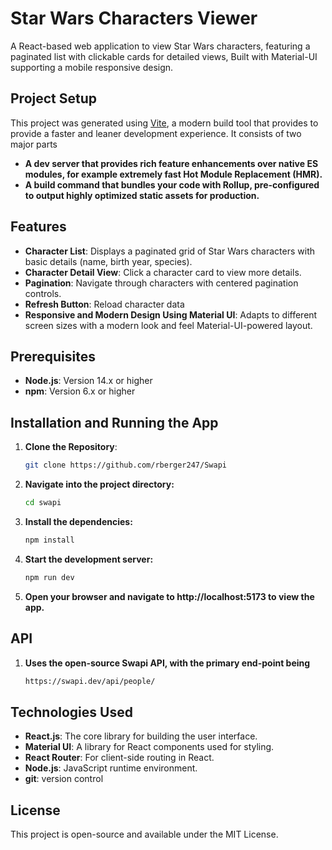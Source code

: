 # Star Wars Characters Viewer

A React-based web application to view Star Wars characters, featuring a paginated list with clickable cards for detailed views, Built with Material-UI supporting a mobile responsive design.

## Project Setup

This project was generated using [Vite](https://vitejs.dev/), a modern build tool that provides to provide a faster and leaner development experience. It consists of two major parts
- **A dev server that provides rich feature enhancements over native ES modules, for example extremely fast Hot Module Replacement (HMR).**
- **A build command that bundles your code with Rollup, pre-configured to output highly optimized static assets for production.**

## Features

- **Character List**: Displays a paginated grid of Star Wars characters with basic details (name, birth year, species).
- **Character Detail View**: Click a character card to view more details.
- **Pagination**: Navigate through characters with centered pagination controls.
- **Refresh Button**: Reload character data 
- **Responsive and Modern Design Using Material UI**: Adapts to different screen sizes with a modern look and feel Material-UI-powered layout.


## Prerequisites

- **Node.js**: Version 14.x or higher
- **npm**: Version 6.x or higher 

## Installation and Running the App

1. **Clone the Repository**:
   ```bash or command prompt
   git clone https://github.com/rberger247/Swapi
2. **Navigate into the project directory:**
      ```bash or command prompt
   cd swapi
3.  **Install the dependencies:**
      ```bash or command prompt
      npm install
4.  **Start the development server:**
     ```bash or command prompt
     npm run dev
5.  **Open your browser and navigate to http://localhost:5173 to view the app.**

  ## API
  1. **Uses the open-source Swapi API, with the primary end-point being**
     ```bash or command prompt
     https://swapi.dev/api/people/
## Technologies Used
- **React.js**: The core library for building the user interface.
- **Material UI**: A library for React components used for styling.
- **React Router**: For client-side routing in React.
- **Node.js**: JavaScript runtime environment.
-  **git**: version control
## License
This project is open-source and available under the MIT License.
 
    
    
      
